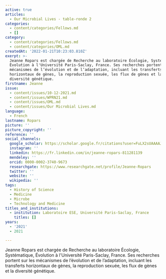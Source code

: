 ```yaml
---
active: true
articles:
  - Our Microbial Lives - table-ronde 2
categories:
  - content/categories/Fellows.md
  - []
category:
  - content/categories/Fellows.md
  - content/categories/OML.md
createdAt: '2022-01-21T10:23:03.810Z'
exerpt: >-
  Jeanne Ropars est chargée de Recherche au laboratoire Écologie, Systématique,
  Évolution à l'Université Paris-Saclay, France. Ses recherches portent sur les
  mécanismes de l’évolution et de l’adaptation, incluant les transferts
  horizontaux de gènes, la reproduction sexuée, les flux de gènes et la
  diversité génétique.
firstname: Jeanne
issue:
  - content/issues/10-12-2021.md
  - content/issues/WPRN21.md
  - content/issues/OML.md
  - content/issues/Our Microbial Lives.md
language:
  - French
lastname: Ropars
picture: ''
picture_copyright: ''
reference: ''
social_channels:
  google_scholar: https://scholar.google.fr/citations?user=FuLX2sUAAAAJ&hl=fr
  instagram: ''
  linkedin: https://fr.linkedin.com/in/jeanne-ropars-811281139
  mendeley: ''
  orcid: 0000-0002-3740-9673
  researchgate: https://www.researchgate.net/profile/Jeanne-Ropars
  twitter: ''
  website: ''
  wikipedia: ''
tags:
  - History of Science
  - Medicine
  - Microbe
  - Technology and Medicine
titles_and_institutions:
  - institution: Laboratoire ESE, Université Paris-Saclay, France
    titles: []
years:
  - '2021'
  - 2021

---
```

Jeanne Ropars est chargée de Recherche au laboratoire Écologie, Systématique, Évolution à l'Université Paris-Saclay, France. Ses recherches portent sur les mécanismes de l’évolution et de l’adaptation, incluant les transferts horizontaux de gènes, la reproduction sexuée, les flux de gènes et la diversité génétique.